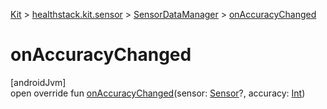 
[Kit](../../../kit.html) > [healthstack.kit.sensor](../index.html) > [SensorDataManager](index.html) > [onAccuracyChanged](on-accuracy-changed.html)



# onAccuracyChanged



[androidJvm]\
open override fun [onAccuracyChanged](on-accuracy-changed.html)(sensor: [Sensor](https://developer.android.com/reference/kotlin/android/hardware/Sensor.html)?, accuracy: [Int](https://kotlinlang.org/api/latest/jvm/stdlib/kotlin/-int/index.html))




